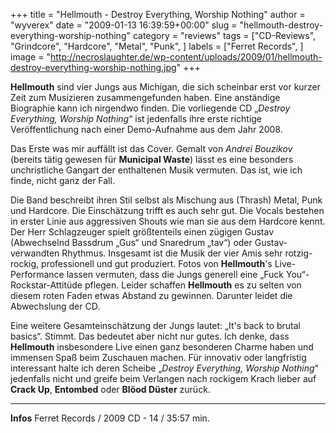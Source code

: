 +++
title = "Hellmouth - Destroy Everything, Worship Nothing"
author = "wyverex"
date = "2009-01-13 16:39:59+00:00"
slug = "hellmouth-destroy-everything-worship-nothing"
category = "reviews"
tags = ["CD-Reviews", "Grindcore", "Hardcore", "Metal", "Punk", ]
labels = ["Ferret Records", ]
image = "http://necroslaughter.de/wp-content/uploads/2009/01/hellmouth-destroy-everything-worship-nothing.jpg"
+++

**Hellmouth** sind vier Jungs aus Michigan, die sich scheinbar erst vor kurzer Zeit zum Musizieren zusammengefunden haben. Eine anständige Biographie kann ich nirgendwo finden. Die vorliegende CD „_Destroy Everything, Worship Nothing_“ ist jedenfalls ihre erste richtige Veröffentlichung nach einer Demo-Aufnahme aus dem Jahr 2008.

Das Erste was mir auffällt ist das Cover. Gemalt von _Andrei Bouzikov_ (bereits tätig gewesen für **Municipal Waste**) lässt es eine besonders unchristliche Gangart der enthaltenen Musik vermuten. Das ist, wie ich finde, nicht ganz der Fall.

Die Band beschreibt ihren Stil selbst als Mischung aus (Thrash) Metal, Punk und Hardcore. Die Einschätzung trifft es auch sehr gut. Die Vocals bestehen in erster Linie aus aggressiven Shouts wie man sie aus dem Hardcore kennt. Der Herr Schlagzeuger spielt größtenteils einen zügigen Gustav (Abwechselnd Bassdrum „Gus“ und Snaredrum „tav“) oder Gustav-verwandten Rhythmus. Insgesamt ist die Musik der vier Amis sehr rotzig-rockig, professionell und gut produziert. Fotos von **Hellmouth**'s Live-Performance lassen vermuten, dass die Jungs generell eine „Fuck You“-Rockstar-Attitüde pflegen. Leider schaffen **Hellmouth** es zu selten von diesem roten Faden etwas Abstand zu gewinnen. Darunter leidet die Abwechslung der CD.

Eine weitere Gesamteinschätzung der Jungs lautet: „It's back to brutal basics“. Stimmt. Das bedeutet aber nicht nur gutes. Ich denke, dass **Hellmouth** insbesondere Live einen ganz besonderen Charme haben und immensen Spaß beim Zuschauen machen. Für innovativ oder langfristig interessant halte ich deren Scheibe „_Destroy Everything, Worship Nothing_“ jedenfalls nicht und greife beim Verlangen nach rockigem Krach lieber auf **Crack Up**, **Entombed** oder **Blöod Düster** zurück.





---
**Infos**
Ferret Records / 2009
CD - 14 / 35:57 min.
